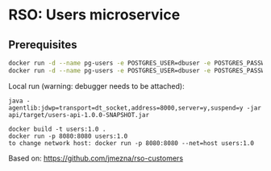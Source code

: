# RSO: Users microservice

## Prerequisites

```bash
docker run -d --name pg-users -e POSTGRES_USER=dbuser -e POSTGRES_PASSWORD=postgres -e POSTGRES_DB=userTable -p 5432:5432 postgres:10.5
docker run -d --name pg-users -e POSTGRES_USER=dbuser -e POSTGRES_PASSWORD=postgres -e POSTGRES_DB=userTable -p 5432:5432 --net=rso postgres:10.5
```

Local run (warning: debugger needs to be attached):
```
java -agentlib:jdwp=transport=dt_socket,address=8000,server=y,suspend=y -jar api/target/users-api-1.0.0-SNAPSHOT.jar
```

```
docker build -t users:1.0 .
docker run -p 8080:8080 users:1.0
to change network host: docker run -p 8080:8080 --net=host users:1.0
```


Based on: https://github.com/jmezna/rso-customers
